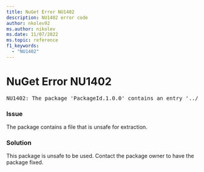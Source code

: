 ```yaml
---
title: NuGet Error NU1402
description: NU1402 error code
author: nkolev92
ms.author: nikolev
ms.date: 11/07/2022
ms.topic: reference
f1_keywords: 
  - "NU1402"
---
```


# NuGet Error NU1402

<pre>NU1402: The package 'PackageId.1.0.0' contains an entry '../../foo.dll' which is unsafe for extraction.</pre>

### Issue

The package contains a file that is unsafe for extraction.

### Solution

This package is unsafe to be used. Contact the package owner to have the package fixed.
